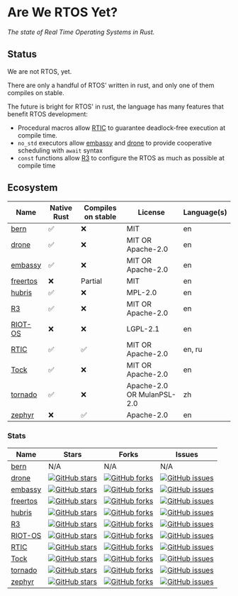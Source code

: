 # Are We RTOS Yet?

_The state of Real Time Operating Systems in Rust._

## Status

We are not RTOS, yet.

There are only a handful of RTOS' written in rust, and only one of them compiles
on stable.

The future is bright for RTOS' in rust, the language has many features that
benefit RTOS development:
* Procedural macros allow [RTIC] to guarantee deadlock-free execution at compile
  time.
* `no_std` executors allow [embassy] and [drone] to provide cooperative
  scheduling with `await` syntax
* `const` functions allow [R3] to configure the RTOS as much as possible at
  compile time

## Ecosystem

| Name       | Native Rust | Compiles on stable | License                    | Language(s) |
|------------|-------------|--------------------|----------------------------|-------------|
| [bern]     | ✅          | ❌                 | MIT                        | en          |
| [drone]    | ✅          | ❌                 | MIT OR Apache-2.0          | en          |
| [embassy]  | ✅          | ❌                 | MIT OR Apache-2.0          | en          |
| [freertos] | ❌          | Partial            | MIT                        | en          |
| [hubris]   | ✅          | ❌                 | MPL-2.0                    | en          |
| [R3]       | ✅          | ❌                 | MIT OR Apache-2.0          | en          |
| [RIOT-OS]  | ❌          | ❌                 | LGPL-2.1                   | en          |
| [RTIC]     | ✅          | ✅                 | MIT OR Apache-2.0          | en, ru      |
| [Tock]     | ✅          | ❌                 | MIT OR Apache-2.0          | en          |
| [tornado]  | ✅          | ❌                 | Apache-2.0 OR MulanPSL-2.0 | zh          |
| [zephyr]   | ❌          | ✅                 | Apache-2.0                 | en          |

### Stats

| Name       | Stars | Forks | Issues |
|------------|-------|-------|--------|
| [bern]     | N/A   | N/A   | N/A    |
| [drone]    | [![GitHub stars](https://img.shields.io/github/stars/drone-os/drone-core)](https://github.com/drone-os/drone-core/stargazers) | [![GitHub forks](https://img.shields.io/github/forks/drone-os/drone-core)](https://github.com/drone-os/drone-core/network) | [![GitHub issues](https://img.shields.io/github/issues/drone-os/drone-core)](https://github.com/drone-os/drone-core/issues) |
| [embassy]  | [![GitHub stars](https://img.shields.io/github/stars/embassy-rs/embassy)](https://github.com/embassy-rs/embassy/stargazers) | [![GitHub forks](https://img.shields.io/github/forks/embassy-rs/embassy)](https://github.com/embassy-rs/embassy/network) | [![GitHub issues](https://img.shields.io/github/issues/embassy-rs/embassy)](https://github.com/embassy-rs/embassy/issues) |
| [freertos] | [![GitHub stars](https://img.shields.io/github/stars/lobaro/FreeRTOS-rust)](https://github.com/lobaro/FreeRTOS-rust/stargazers) | [![GitHub forks](https://img.shields.io/github/forks/lobaro/FreeRTOS-rust)](https://github.com/lobaro/FreeRTOS-rust/network) | [![GitHub issues](https://img.shields.io/github/issues/lobaro/FreeRTOS-rust)](https://github.com/lobaro/FreeRTOS-rust/issues) |
| [hubris]   | [![GitHub stars](https://img.shields.io/github/stars/oxidecomputer/hubris)](https://github.com/oxidecomputer/hubris/stargazers) | [![GitHub forks](https://img.shields.io/github/forks/oxidecomputer/hubris)](https://github.com/oxidecomputer/hubris/network) | [![GitHub issues](https://img.shields.io/github/issues/oxidecomputer/hubris)](https://github.com/oxidecomputer/hubris/issues) |
| [R3]       | [![GitHub stars](https://img.shields.io/github/stars/r3-os/r3)](https://github.com/r3-os/r3/stargazers) | [![GitHub forks](https://img.shields.io/github/forks/r3-os/r3)](https://github.com/r3-os/r3/network) | [![GitHub issues](https://img.shields.io/github/issues/r3-os/r3)](https://github.com/r3-os/r3/issues) |
| [RIOT-OS]  | [![GitHub stars](https://img.shields.io/github/stars/RIOT-OS/RIOT)](https://github.com/RIOT-OS/RIOT/stargazers) | [![GitHub forks](https://img.shields.io/github/forks/RIOT-OS/RIOT)](https://github.com/RIOT-OS/RIOT/network) | [![GitHub issues](https://img.shields.io/github/issues/RIOT-OS/RIOT)](https://github.com/RIOT-OS/RIOT/issues) |
| [RTIC]     | [![GitHub stars](https://img.shields.io/github/stars/rtic-rs/cortex-m-rtic)](https://github.com/rtic-rs/cortex-m-rtic/stargazers) | [![GitHub forks](https://img.shields.io/github/forks/rtic-rs/cortex-m-rtic)](https://github.com/rtic-rs/cortex-m-rtic/network) | [![GitHub issues](https://img.shields.io/github/issues/rtic-rs/cortex-m-rtic)](https://github.com/rtic-rs/cortex-m-rtic/issues) |
| [Tock]     | [![GitHub stars](https://img.shields.io/github/stars/tock/tock)](https://github.com/tock/tock/stargazers) | [![GitHub forks](https://img.shields.io/github/forks/tock/tock)](https://github.com/tock/tock/network) | [![GitHub issues](https://img.shields.io/github/issues/tock/tock)](https://github.com/tock/tock/issues) |
| [tornado]  | [![GitHub stars](https://img.shields.io/github/stars/HUST-OS/tornado-os)](https://github.com/HUST-OS/tornado-os/stargazers) | [![GitHub forks](https://img.shields.io/github/forks/HUST-OS/tornado-os)](https://github.com/HUST-OS/tornado-os/network) | [![GitHub issues](https://img.shields.io/github/issues/HUST-OS/tornado-os)](https://github.com/HUST-OS/tornado-os/issues) |
| [zephyr]   | [![GitHub stars](https://img.shields.io/github/stars/tylerwhall/zephyr-rust)](https://github.com/tylerwhall/zephyr-rust/stargazers) | [![GitHub forks](https://img.shields.io/github/forks/tylerwhall/zephyr-rust)](https://github.com/tylerwhall/zephyr-rust/network) | [![GitHub issues](https://img.shields.io/github/issues/tylerwhall/zephyr-rust)](https://github.com/tylerwhall/zephyr-rust/issues) |

[bern]: https://bern-rtos.org/
[drone]: https://www.drone-os.com/
[embassy]: https://github.com/embassy-rs/embassy
[freertos]: https://github.com/lobaro/FreeRTOS-rust
[hubris]: https://hubris.oxide.computer/
[R3]: https://crates.io/crates/r3
[RIOT-OS]: https://doc.riot-os.org/using-rust.html
[RTIC]: https://rtic.rs/1.0/book/en/
[Tock]: https://www.tockos.org/
[tornado]: https://github.com/HUST-OS/tornado-os
[zephyr]: https://github.com/tylerwhall/zephyr-rust
